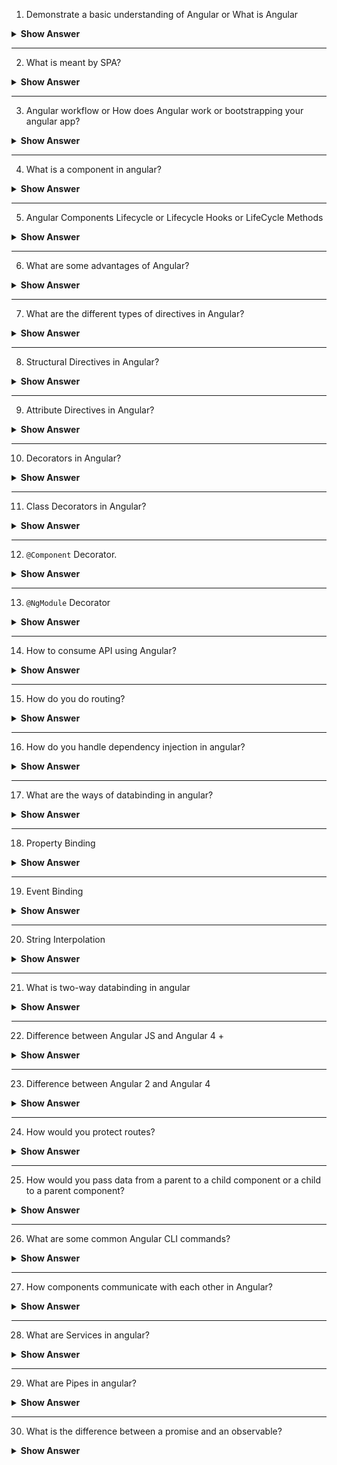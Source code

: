 1.	Demonstrate a basic understanding of Angular or What is Angular

<details>
  <summary> <b>Show Answer</b></summary>
  
<blockquote>
  
- Angular is a typescript-based web application framework used to create & build web apps
- It allows us to create Single Page Application (SPA)
- Gmail, Youtube, PayPal apps are developed using Angular

</blockquote>
</details>

--- 

2. What is meant by SPA?

<details>
<summary> <b>Show Answer</b></summary>
  
<blockquote>

- It is a single web page, website, or web application that works within a web browser and loads just a single document.
- It does not need page reloading during its usage, and most of its content remains the same while only some of it needs updating.
- **Gmail**, **Facebook**, **Trello**, **Google Maps**, etc., all are Single Page Applications that offer an outstanding user experience in the browser with no page reloading.

</blockquote>
</details>

--- 

3. Angular workflow or How does Angular work or bootstrapping your angular app?

<details>
<summary> <b>Show Answer</b></summary>
  
<blockquote>
  
- Flow: `angular.json`-> `main.ts` -> `AppModule` -> `AppModule` -> `index.html`.
- Every Angular app consists of a file named `angular.json` . This file will contain all the configurations of the app. While building the app, the builder looks at this file to find the entry point of the application.

![image](https://user-images.githubusercontent.com/103101208/185569359-55632ef6-971e-47d9-a7bf-96a1de37026e.png)
  
- Inside the build section, the main property of the options object defines the entry point of the application which in this case is `main.ts`.
- `main.ts` is the entry point of the angular application. 
- The `main.ts` file creates a browser environment for the application to run, and, along with this, it also calls a function called bootstrapModule, which bootstraps the application. These two steps are performed in the following order inside the `main.ts` file:
	
![image](https://user-images.githubusercontent.com/103101208/185569651-35a2ba9f-73fc-43c6-8548-0a24daac640b.png)
- In the above line of code, `AppModule` is getting bootstrapped.
- The `AppModule` is declared in the `app.module.ts` file. This module contains declarations of all the components.
- Below is an example of `app.module.ts` file:
	
![image](https://user-images.githubusercontent.com/103101208/185569778-9ff0d34a-b0e2-4701-a1db-21919ebd3ad7.png)
	
- As one can see in the above file, `AppComponent` is getting bootstrapped.
- This component is defined in `app.component.ts` file. This file interacts with the webpage and serves data to it.
- Below is an example of `app.component.ts` file:
  
 ![image](https://user-images.githubusercontent.com/103101208/185569886-8ca076a7-6633-4d61-beb5-0d673014b347.png)

- After this, Angular calls the `index.html` file. This file consequently calls the root component that is `app-root`. 
- This is how the `index.html` file looks:
	
![image](https://user-images.githubusercontent.com/103101208/185569990-6c67e5b0-d9a6-4340-b2f0-dcd9a9f738c5.png)
	
- The HTML template of the root component is displayed inside the `<app-root>` tags.
- This is how every angular application works. Or This is how angular application get bootstrapped

  </blockquote>
</details>
	
--- 

4. What is a component in angular?
<details>
<summary> <b>Show Answer</b></summary>
  
  <blockquote>
    
Components are the basic building blocks in the Angular application. Components contain the data & UI logic that defines the view and behavior of the web application.
    
![image](https://user-images.githubusercontent.com/103101208/185570645-2ab168d8-9c3d-4447-a403-703222cf7814.png)

  </blockquote>

</details>

--- 
	
5.	Angular Components Lifecycle or Lifecycle Hooks or LifeCycle Methods
  
<details>
<summary> <b>Show Answer</b></summary>
  
<blockquote>
  
- Angular creates a component; renders it; creates and renders its children; checks it when it’s data-bound properties change; and destroys it before removing it from the DOM. These events are called "Lifecycle Hooks".
- Lifecycle Hooks:
	
  ![image](https://user-images.githubusercontent.com/103101208/185570891-363fb6d0-3bcd-454e-b2da-68362092fe64.png)
	
- `constructor()` - The constructor of the component class gets executed first, before the execution of any other lifecycle hook events. If we need to inject any dependencies into the component, then the constructor is the best place to do so.
- `ngOnChanges()` - Called whenever the input properties of the component change. It returns a SimpleChanges object which holds any current and previous property values.
- `ngOnInit()` - Called once to initialize the component and set the input properties. It initializes the component after Angular first displays the data-bound properties.
- `ngDoCheck()` - Called during all change-detection runs that Angular can't detect on its own. Also called immediately after the ngOnChanges() method.
- `ngAfterContentInit()` - Invoked once after Angular performs any content projection into the component’s view.
- `ngAfterContentChecked()` - Invoked after each time Angular checks for content projected into the component. It's called after `ngAfterContentInit()` and every subsequent `ngDoCheck()`
- `ngAfterViewInit()` - Invoked after Angular initializes the component's views and its child views.
- `ngAfterViewChecked()` - Invoked after each time Angular checks for the content projected into the component. It called after `ngAfterViewInit()` and every subsequent `ngAfterContentChecked()`
- `ngOnDestroy()` - Invoked before Angular destroys the directive or component.
	
![image](https://user-images.githubusercontent.com/103101208/185571059-270e2558-e7f9-48e9-8023-3cb594a8d780.png)



</blockquote>  

</details>
	
--- 

6.	What are some advantages of Angular?
  
<details>
<summary> <b>Show Answer</b></summary>
  
  <blockquote>
    
- Effective cross platform development
- Two-way data binding in Angular will help users to exchange data from the component to view and from view to the component.  It will help users to establish communication bi-directionally. 
- The Angular command-line interface (CLI) makes the developer’s job easier because it offers a set of helpful tools for coding. 
- Angular offers powerful DI (dependency injection) instrument and services to resolve various productivity issues and speed up the development process.
- Modularity of angular application makes our code readable and testable

</blockquote> 

</details>
	
--- 
  
7.	What are the different types of directives in Angular?
  
<details>
<summary> <b>Show Answer</b></summary>
  
  <blockquote>
    
 - **Component Directives** - Component directives alter the details of how the component should be processed, instantiated, and used at runtime.
- **Structural Directives** -  Structural directives are used for adding, removing, or manipulating DOM elements.
- **Attribute Directives** - Attribute directives are used to change the look and behavior of the DOM elements.
    
<i>Custom Directive: Custom directive can also be created if any of the above directives does not solve our purpose for the requirement
    </i>

</blockquote> 

</details>
	
--- 
  
  
8. Structural Directives in Angular?
  
<details>
<summary> <b>Show Answer</b></summary>
  
  <blockquote>
    
- Structural directives are used for adding, removing, or manipulating DOM elements
- Structural directives start with an asterisk (*) followed by a directive name. 
- There are three built-in structural directives - `ngIf`, `ngFor` and `ngSwitch`.
- The `ngFor` directive is used to repeat a part of the HTML template once per each item from an iterable list.
- `ngIf` directive allows us to add or remove DOM Elements based upon the Boolean expression. We can also have an else block associated with an ngIf directive.

```html
  
<div *ngIf="age > 55; else elseBlock1">
	    {{name}} is a senior citizen
</div>
<ng-template #elseBlock1>
	    {{name}} is not a senior citizen
</ng-template>
    
```
- `ngSwitch` directive lets you hide/show HTML elements depending on an expression. `NgSwitchCase` displays its element when its value matches the switch value. `NgSwitchDefault` displays its element when no sibling `NgSwitchCase` matches the switch value.
    
```html
<!-- user to enter any vowels(a, e, i o, u), print any word starting with vowels -->
<input type="text" [(ngModel)]="str" />
<div [ngSwitch]="str">
	    <div *ngSwitchCase="'a'">Entered a!! Word: Apple</div>
	    <div *ngSwitchCase="'e'"> Entered e!! Word: Egg</div>
	    <div *ngSwitchCase="'i'"> Entered i!! Word: Ice cream</div>
	    <div *ngSwitchCase="'o'"> Entered o!! Word: Orange</div>
	    <div *ngSwitchCase="'u'"> Entered u!! Word: Umberalla</div>
	    <div *ngSwitchDefault> You Entered Constant </div>
</div>


    
```
    
   
</blockquote> 

</details>
	
--- 
  
9. Attribute Directives in Angular?
  
<details>
<summary> <b>Show Answer</b></summary>
  
  <blockquote>
    
- Attribute directives are used to change the look and behavior of the DOM elements.
- Attribute directives are enclosed with the [] square brackets
- There are two built-in attribute directives - `ngClass` and `ngStyle`
- The `ngClass` directive is used for adding or removing the CSS classes on an HTML element. It allows us to apply CSS classes dynamically based on expression evaluation.
    
```html
    
<h3 [ngClass]="'red'"> Need your attention</h3>
<div [ngClass]="['red','size20']"> Red Background, Text with Size 20px </div>
<div [ngClass]="{'red':false,'size20':true}">Text with Size 20px</div>

```
- The `ngStyle` directive allows us to dynamically change the style of HTML element based on the expression.
    
```html
Enter the username: <input type='text' [(ngModel)]='name'>
<div [ngStyle]="{'background-color':username === 'Admin' ? 'green' : 'red' }"></div>

```

</blockquote> 

</details>
	
--- 
  
10.	Decorators in Angular?
  
<details>
<summary> <b>Show Answer</b></summary>
  
  <blockquote>
    
- Decorators are design patterns or functions that define how Angular features work. 
- Angular supports four types of decorators:
    - Class decorators
    - Property decorators
    - Method decorators
    - Parameter decorators

</blockquote> 

</details>
	
--- 
  
11.	Class Decorators in Angular?
  
<details>
<summary> <b>Show Answer</b></summary>
  
  <blockquote>
    
- A class decorator tells Angular if a particular class is a component or a module.
- There are various class decorators in Angular, and among them, `@Component` and `@NgModule` are widely used.
    

</blockquote> 

</details>
	
--- 
  
12. `@Component` Decorator.

<details>
<summary> <b>Show Answer</b></summary>
<blockquote>

In `app.component.ts` file, we export the `AppComponent` class, and we decorate it with the `@Component` decorator, imported from the `@angular/core package`, which takes a few metadata, such as: `selector`, `templateUrl` and `styleUrls`.

![image](https://user-images.githubusercontent.com/103101208/185589415-67f2a93c-98cd-44e9-b427-17d082620a8a.png)

- `selector` – just name given for the component. In the `index.html` file, `<app-root>` tag corresponds to component’s selector. By doing so, Angular will inject the corresponding template of the component. 

![image](https://user-images.githubusercontent.com/103101208/185589556-9a942bf6-14a7-42c4-9bf1-ed567efcd25c.png)

- `templateUrl` - points to an HTML file that defines what you see on your application. 
- `styleUrls` - points to set of CSS file that defines styles or design for application


</blockquote>
</details>
	
--- 

13. `@NgModule` Decorator

<details>
<summary> <b>Show Answer</b></summary>

<blockquote>

`@NgModule` takes the below metadata to launch the application:
- `declarations` — contains a list of components, directives, and pipes, which belong to this module.
- `imports` — contains a list of modules, which are used by the component templates in this module reference.  For example, we import `BrowserModule` to have browser-specific services such as DOM rendering, sanitization, and location.
- `providers` — the list of service providers that the application needs.
- `bootstrap` — contains the root component of the application

![image](https://user-images.githubusercontent.com/103101208/185590158-9478baf7-8277-471f-88c0-bd3940a0f27b.png)




</blockquote>
</details>
	
--- 

14.	How to consume API using Angular?



<details>
<summary> <b>Show Answer</b></summary>
<blockquote>
	
- We are required to import and setup `HttpClient` service in Angular project to consume REST APIs.
- To work with `HttpClient` service in Angular, you need to import the `HttpClientModule` in app.module.ts file. 
- Then inject `HttpClient` service in constructor method after that you can hit the remote server via HTTP’s POST, GET, PUT and DELETE methods.



</blockquote>


</details>
	
--- 

15.	How do you do routing?

<details>
<summary> <b>Show Answer</b></summary>
<blockquote>

- First, we need to run `ng new routing-app –routing` command to create an angular application with routing module
	
- Make sure `AppRoutingModule` is in the `imports` of `@NgModule` in the `app.module.ts` file
	
- Add routes in the `routing.module.ts` file 

```js
import { NgModule } from '@angular/core';
import { RouterModule, Routes } from '@angular/router';
import { LoginComponent } from './Components/UserComponents/login/login.component';
import { RegisterComponent } from './Components/UserComponents/register/register.component';
const routes: Routes = [
  {path : 'login', component: LoginComponent },
  {path : 'register', component: RegisterComponent}
]; 
@NgModule({
  imports: [RouterModule.forRoot(routes)],
  exports: [RouterModule]
1})
export class AppRoutingModule { }




```
- In your `app.component.html` file, we add our routes to the application

```html
<h1> Routing Demo </h1>
<nav>
   <li><a routerLink="/login">Login</a></li>
   <li><a routerLink="/register">register</a></li>
</nav>
<router-outlet></router-outlet>


```

Here,
- `routerLink` - is an attribute to an anchor tag which sets the route for the component.
- `<router-outlet>` - works as a placeholder to load the different components dynamically based on the activated component.



</blockquote>

</details>
	
--- 

16. How do you handle dependency injection in angular?

<details>
<summary> <b>Show Answer</b></summary>
<blockquote>

- In Angular, dependencies are typically services.	
- The `@Injectable()` decorator marks a class as a service class that can be injected.
- The `@Injectable()` decorator has a `providedIn` property where we specify the provider of the decorated service class.
- By default, providedIn property has values ‘root’, that means services is injected to the AppModule.

![image](https://user-images.githubusercontent.com/103101208/185592186-04786f62-80f8-476b-b41d-358da5943a58.png)

- Here we are injecting to UserService to the `AppModule`, so all the components able to use this service.


</blockquote>

</details>
	
--- 

17. What are the ways of databinding in angular?

<details>
<summary> <b>Show Answer</b></summary>
<blockquote>

- Databinding is a technique used to bind the data from an HTML template to a component class (.ts file) or from a component class (.ts file) to an HTML template.
- They are 1 way databinding and 2-way databinding

![image](https://user-images.githubusercontent.com/103101208/185592479-3570b8c1-3fc1-4d06-8328-9c266186a2d3.png)



</blockquote>

</details>
	
--- 

18. Property Binding 

<details>
<summary> <b>Show Answer</b></summary>
<blockquote>
	
- From Component Class to the HTML Template
- Bind values to the attributes of HTML elements.
- Uses [], square brackets in the html file
- Create a variable in the class, and the bind that value to an attribute for HTML tag

![image](https://user-images.githubusercontent.com/103101208/185592858-66cc92f3-feca-436e-87cf-766c692a8a8c.png)



</blockquote>
</details>
	
--- 

19. Event Binding

<details>
<summary> <b>Show Answer</b></summary>
<blockquote>

- From HTML template to the component class
- Bind DOM events such as keystrokes, button clicks, mouse overs, touches, etc. to a function in the component.
- Uses (), parentheses in the html file
- Here, we were calling the `OnClick()` function, when the ‘Click Here’ button is clicked.

![image](https://user-images.githubusercontent.com/103101208/185593164-aa23c1a2-497c-4906-8b32-15af3231d0a6.png)


</blockquote>

</details>
	
--- 

20. String Interpolation

<details>
<summary> <b>Show Answer</b></summary>
<blockquote>

- From the component class to the HTML template
- Uses {{}}, double curly braces in the html

![image](https://user-images.githubusercontent.com/103101208/185593247-f546704d-d3ed-4a80-8ff3-01289401fe00.png)


</blockquote>

</details>
	
--- 


21. What is two-way databinding in angular
<details>
<summary> <b>Show Answer</b></summary>
<blockquote>

- Two-way data binding is achieved by combining property binding and event binding together.
- Mostly used in forms.
- The Angular uses the `ngModel` directive to achieve two-way binding on HTML `<form>` elements.
- To use the `ngModel` directive, we need to import the `FormsModule` package into our Angular module.
- Here, we enclose `ngModel` directive within [()]

![image](https://user-images.githubusercontent.com/103101208/185593434-3e70965a-c750-4bbd-aa3b-b3fea6fccba7.png)




</blockquote>

</details>
	
--- 

22. Difference between Angular JS and Angular 4 +

<details>
<summary> <b>Show Answer</b></summary>
<blockquote>

| **Angular JS**                                                                                     | **Angular 4**                                                                                                                    |
| -------------------------------------------------------------------------------------------------- | -------------------------------------------------------------------------------------------------------------------------------- |
| Uses MVC architecture to build the applications.                                                   | Uses component-based UI to build the applications.                                                                               |
| AngularJS is written in JavaScript.                                                                | Angular is compatible with the most recent versions of TypeScript that have powerful type checking and object-oriented features. |
| To bind an image/property or an event with AngularJS, you have to remember the right ng directive. | Angular focuses on “()” for event binding and “\[ \]” for property binding.                                                      |
| AngularJS doesn't support mobiles.                                                                 | Angular support mobiles.                                                                                                         |

</blockquote>

</details>
	
--- 

23. Difference between Angular 2 and Angular 4

<details>
<summary> <b>Show Answer</b></summary>
<blockquote>

| **Angular 2**                                                                      | **Angular 4**                                                                                       |
| ---------------------------------------------------------------------------------- | --------------------------------------------------------------------------------------------------- |
| Angular v2.0 uses Typescript, superset of JavaScript, for writing the application. | Angular v4.0 serves to be compatible with the new version of TypeScript 2.1 as well TypeScript 2.2. |
| Code is not Reduced much                                                           | Reduce the size of the generated bundled code up to 60%                                             |



</blockquote>

</details>
	
--- 

24. How would you protect routes?

<details>
<summary> <b>Show Answer</b></summary>
<blockquote>

- Routing guards used to protect the routes.
- Routing guards used to check whether the user should grant or remove access to certain parts of the navigation.
- There are 4 different interfaces act as routing guards:

  * `CanActivate `- decides if the route can be activated.
	
  * `CanActivateChild`- decides if children of a route can be activated.
	
  * `CanLoad`- decides if a route can be loaded.
	
  * `CanDeactivate`- decides if the user can leave a route.



</blockquote>

</details>
	
--- 

25. How would you pass data from a parent to a child component or a child to a parent component?

<details>
<summary> <b>Show Answer</b></summary>
<blockquote>

- `@Input` decorator used to pass the data from a parent to a child component
- `@Output` decorator used to pass the data from a child to a parent component
	
![image](https://user-images.githubusercontent.com/103101208/185594174-ec042de2-81dd-425b-bc8e-8c26ae214f1b.png)

- Consider we have `AppComponent` as Parent. Let’s create a child component using `ng g c child` command. We’ll pass the data from `AppComponent` to `ChildComponent` and vice versa.
- In `child.component.ts`, we create a change property and decorate with the `@Output()` and bound a new instance of `EventEmitter` to it.
- Also, we have a method - `increment()` which updates the value of the count property based on the event (clicking on the increment count button) and emits the event changes to its parent component (`AppComponent`).
- Here, the change property calls the `emit()` method that emits the count value which can be received by event object `$event`.

```js
import { Component, EventEmitter, Input, Output } from '@angular/core';
@Component({
  selector: 'app-child',
  template: `
    <p> Click this button to increment the count:
     <button (click)='increment()'>increment count</button> </p>
`
})
export class ChildComponent  {
	 
  @Input()
  count: number = 0;	 
  @Output()
  change: EventEmitter<number> = new EventEmitter<number>();
  increment() {
    this.count++;
    this.change.emit(this.count);
    console.log("incrementing count in the child component....." + this.count + " --- passing to AppComponent");
 }
}



```
- In `app.component.ts`, we use event binding to get the count property value from the `ChildComponent` to the `AppComponent`

```js

import { Component } from '@angular/core';
	 
@Component({
  selector: 'app-root',
  template: `
  <h3> Event Emitter Example </h3>
  <p> At AppComponent, count = {{ count }} </p>
  <app-child [count]='count' (change)= 'countChange($event)'></app-child>
  })
  export class AppComponent {
    count = 9;
    countChange(event: number) {
    this.count = event;
  }
}

	 
```

![image](https://user-images.githubusercontent.com/103101208/185595719-d657e42b-362d-4131-8378-072ec2d2ca79.png)



</blockquote>

</details>
	
--- 

26. What are some common Angular CLI commands?

<details>
<summary> <b>Show Answer</b></summary>
<blockquote>

- `ng  new MyApp` – used to create an angular application named ‘MyApp’
- `ng new MyApp  --routing`  - used to create an angular application named ‘MyApp’ with the routing module
- `ng g c first` – used to create component named ‘first’
- `ng g p changePipe` – used to create pipe named `changePipe’
- `ng g s user` -  used to create service named ‘user’
- `ng serve` – used to build, run and launch application on HTTP port 4200
- `ng serve -o` -  used to build, run and launch application on HTTP port 4200, -o option automatically opens the browser to [ http://localhost:4200]( http://localhost:4200)



</blockquote>

</details>
	
--- 

27. How components communicate with each other in Angular?

<details>
<summary> <b>Show Answer</b></summary>
<blockquote>

- By passing data between from a child to a parent or a parent to a child component, we can use `@Input` and `@Output`.
- By passing data through a service using observables



</blockquote>

</details>

--- 
	
28. What are Services in angular?

<details>
<summary> <b>Show Answer</b></summary>
<blockquote>

- Services are used to organize and share business logic, models, data, or functions with different components of an Angular application.

```js

import { HttpClient, HttpHeaders } from '@angular/common/http';
import { Injectable } from '@angular/core';
import { Observable } from 'rxjs';
import { user } from './user';
 
@Injectable({
  providedIn: 'root'
})
export class UserserviceService {
  baseurl = 'http://localhost:3000/users';
  constructor(private http: HttpClient) { }
 
  GetAllUsers() :Observable<user[]>{
    return this.http.get<user[]>(this.baseurl);
  }}



```

</blockquote>

</details>

--- 

29. What are Pipes in angular?

<details>
<summary> <b>Show Answer</b></summary>
<blockquote>

- A pipe takes in data as input and transforms it to the desired output.
- In app.component.html, we have built in pipes and custom pipes.
- **Some of the built-in pipes are:**
   * **Date pipe** - Used for formatting dates.
   * **Decimal pipe** - Used for formatting numbers
   * **Currency pipe** - Used for formatting currencies
   * **Lowercase pipe** - Used for converting strings into lowercase.
   * **Uppercase pipe** - Used for converting strings into uppercase.
	
```html
	
<h2>Built-in Pipes</h2>
<li>{{"Pipes"}} </li>
<li>{{"Pipes" | uppercase}}</li>
<li>{{"Pipes" | lowercase}} </li>
<li>{{dob}}</li>
<li>{{dob | date}}</li>
<li>{{dob | date |uppercase }}</li>
<li>{{17.81922 | number }}</li>
<li>{{17.819227546354 | number: '3.4-6' }}</li>
<li>{{17.81922 | number : '2.0-0'}}</li>
<li>{{365778 | currency}}</li>
<li>{{365778 | currency: 'INR'}}</li>
<h2>Custom Pipes</h2>
<li>{{"Pipes" |firstChar}}</li>
<li>{{"Angular" |firstChar}}</li>
<li>{{"great" |firstChar}}</li>

```

- We can create custom pipes using the `ng g pipe <pipe-name>` command in the terminal with the Angular CLI.
- **For example**, we create a custom pipe to count words by running the `ng g pipe` firstChar command in the terminal. The CLI creates 2 files - `firstChar.pipe.spec.ts` and `firstChar.pipe.ts` under `src/app` folder and updates `the app.module.ts` file.
- In `firstChar.pipe.ts`,

```ts
	
import { Pipe, PipeTransform } from '@angular/core';
 
@Pipe({
  name: 'firstChar'
})
export class FirstCharPipe implements PipeTransform {
  transform(value: string): string {
    return value[0];
  }}


```

- Output:

![image](https://user-images.githubusercontent.com/103101208/185601696-16d193f7-3912-4acb-b237-117173331d03.png)





</blockquote>

</details>
	
--- 
	
30. What is the difference between a promise and an observable?

<details>
<summary> <b>Show Answer</b></summary>
<blockquote>
	
- A Promise emits a single value while Observable can emit multiple values. 
- So, while handling a HTTP request, a Promise can manage a single response for the same request, but if there are multiple responses to the same request, then we have to use an Observable.
	
```ts
const promise = new Promise((data) =>{ 
    data(1);
    data(2);
    data(3);    }).then(element => console.log('Promise '+ element));
// Logs:
// Promise 1
 
const observable = new Observable((data) => {
    data.next(1);
    data.next(2);
    data.next(3);   }).subscribe(element => console.log('Observable ' + element));
 
// Logs:
//Observable 1
//Observable 2
//Observable 3
	
```

	
	
</blockquote>

</details>
	




  
